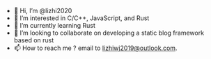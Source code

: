 - 👋 Hi, I’m @lizhi2020
- 👀 I’m interested in C/C++, JavaScript, and Rust
- 🌱 I’m currently learning Rust
- 💞️ I’m looking to collaborate on developing a static blog framework based on rust
- 📫 How to reach me ? email to lizhiwj2019@outlook.com.

<!---
lizhi2020/lizhi2020 is a ✨ special ✨ repository because its `README.md` (this file) appears on your GitHub profile.
You can click the Preview link to take a look at your changes.
--->
